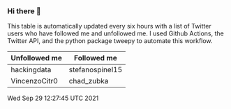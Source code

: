 ### Hi there 👋

This table is automatically updated every six hours with a list of Twitter users who have followed me and unfollowed me. I used Github Actions, the Twitter API, and the python package tweepy to automate this workflow.

| Unfollowed me |  Followed me |
| --- | --- |
|hackingdata|stefanospinel15|
|VincenzoCitr0|chad_zubka|
Wed Sep 29 12:27:45 UTC 2021

